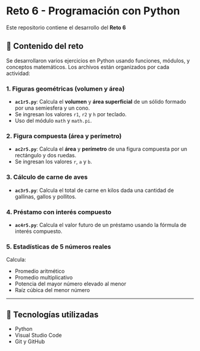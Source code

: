 # Reto 6 - Programación con Python

Este repositorio contiene el desarrollo del **Reto 6** 
## 📂 Contenido del reto

Se desarrollaron varios ejercicios en Python usando funciones, módulos, y conceptos matemáticos. Los archivos están organizados por cada actividad:

### 1. Figuras geométricas (volumen y área)
- **`ac1r5.py`**: Calcula el **volumen** y **área superficial** de un sólido formado por una semiesfera y un cono.
- Se ingresan los valores `r1`, `r2` y `h` por teclado.
- Uso del módulo `math` y `math.pi`.

### 2. Figura compuesta (área y perímetro)
- **`ac2r5.py`**: Calcula el **área** y **perímetro** de una figura compuesta por un rectángulo y dos ruedas.
- Se ingresan los valores `r`, `a` y `b`.

### 3. Cálculo de carne de aves
- **`ac3r5.py`**: Calcula el total de carne en kilos dada una cantidad de gallinas, gallos y pollitos.

### 4. Préstamo con interés compuesto
- **`ac4r5.py`**: Calcula el valor futuro de un préstamo usando la fórmula de interés compuesto.

### 5. Estadísticas de 5 números reales
Calcula:
  - Promedio aritmético
  - Promedio multiplicativo
  - Potencia del mayor número elevado al menor
  - Raíz cúbica del menor número

---

## 🔧 Tecnologías utilizadas

- Python 
- Visual Studio Code
- Git y GitHub





